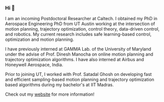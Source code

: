 ### Hi 👋

<!--
**Vrushabh27/Vrushabh27** is a ✨ _special_ ✨ repository because its `README.md` (this file) appears on your GitHub profile.

Here are some ideas to get you started:

- 🔭 I’m currently working on ...
- 🌱 I’m currently learning ...
- 👯 I’m looking to collaborate on ...
- 🤔 I’m looking for help with ...
- 💬 Ask me about ...
- 📫 How to reach me: ...
- 😄 Pronouns: ...
- ⚡ Fun fact: ...
-->
I am an incoming Postdoctoral Researcher at Caltech. I obtained my PhD in Aerospace Engineering PhD from UT Austin working at the intersection of motion planning, trajectory optimization, control theory, data-driven control, and robotics. My current research includes safe learning-based control, optimization and motion planning.

I have previously interned at GAMMA Lab. of the University of Maryland under the advise of Prof. Dinesh Manocha on online motion planning and trajectory optimization algorithms. I have also interned at Airbus and Honeywell Aerospace, India.

Prior to joining UT, I worked with Prof. Satadal Ghosh on developing fast and efficient sampling-based motion planning and trajectory optimization based algorithms during my bachelor's at IIT Madras.

Check out my [website](https://vrushabh27.github.io/vrushabh_zinage/) for more information!
